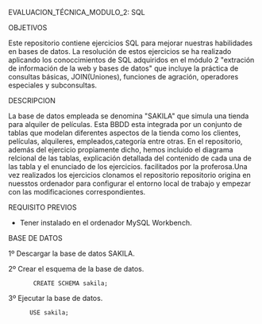 EVALUACION_TÉCNICA_MODULO_2: SQL

 OBJETIVOS

Este repositorio contiene ejercicios SQL para mejorar nuestras habilidades en bases de datos. 
 La resolución de estos ejercicios se ha realizado aplicando los conoccimientos de SQL adquiridos en el módulo 2 "extración de información de la web y bases de datos" que incluye la práctica de consultas básicas, JOIN(Uniones), funciones de agración, operadores especiales y subconsultas.

DESCRIPCION

La base de datos empleada se denomina "SAKILA" que simula una tienda para alquiler de películas. Esta BBDD esta integrada por un conjunto de tablas que modelan diferentes aspectos de la tienda  como los clientes, películas, alquileres, empleados,categoría entre otras. En el repositorio, además del ejercicio propiamente dicho, hemos incluido el diagrama relcional de las tablas, explicación detallada del contenido de cada una de las tabla y el enunciado de los ejercicios.
facilitados por la proferosa.Una vez realizados los ejercicios clonamos el repositorio repositorio origina en nuesstos ordenador para configurar el entorno local de trabajo y empezar con las modificaciones correspondientes.

REQUISITO PREVIOS 

- Tener instalado en el ordenador MySQL Workbench.

 BASE DE DATOS 

 1º Descargar la base de datos SAKILA.

 2º Crear el esquema de la base de datos.
 
           CREATE SCHEMA sakila;       
3º Ejecutar la base de datos.
          
          USE sakila;
 



